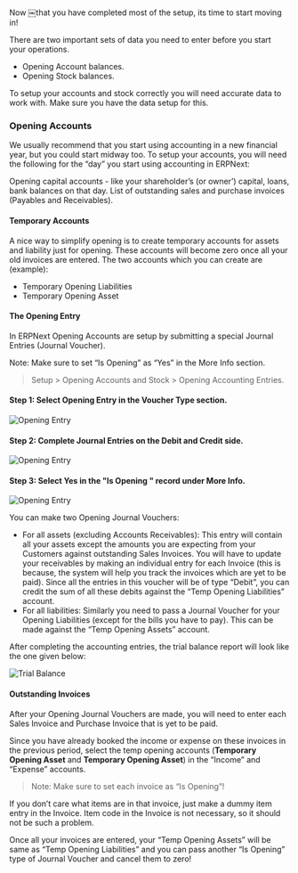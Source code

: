 Now ￼that you have completed most of the setup, its time to start moving in!

There are two important sets of data you need to enter before you start your
operations.

  * Opening Account balances.
  * Opening Stock balances.

To setup your accounts and stock correctly you will need accurate data to work
with. Make sure you have the data setup for this.

### Opening Accounts

We usually recommend that you start using accounting in a new financial year,
but you could start midway too. To setup your accounts, you will need the
following for the “day” you start using accounting in ERPNext:

Opening capital accounts - like your shareholder’s (or owner’) capital, loans,
bank balances on that day. List of outstanding sales and purchase invoices
(Payables and Receivables).

#### Temporary Accounts

A nice way to simplify opening is to create temporary accounts for assets and
liability just for opening. These accounts will become zero once all your old
invoices are entered. The two accounts which you can create are (example):

  * Temporary Opening Liabilities
  * Temporary Opening Asset

#### The Opening Entry

In ERPNext Opening Accounts are setup by submitting a special Journal Entries
(Journal Voucher).

Note: Make sure to set “Is Opening” as “Yes” in the More Info section.

> Setup > Opening Accounts and Stock > Opening Accounting Entries.

#### Step 1: Select Opening Entry in the Voucher Type section.

![Opening Entry](assets/frappe_io/images/erpnext/opening-entry.png)



#### Step 2: Complete Journal Entries on the Debit and Credit side.

![Opening Entry](assets/frappe_io/images/erpnext/opening-entry-1.png)



#### Step 3: Select Yes in the "Is Opening " record under More Info.

![Opening Entry](assets/frappe_io/images/erpnext/opening-entry-2.png)

You can make two Opening Journal Vouchers:

  * For all assets (excluding Accounts Receivables): This entry will contain all your assets except the amounts you are expecting from your Customers against outstanding Sales Invoices. You will have to update your receivables by making an individual entry for each Invoice (this is because, the system will help you track the invoices which are yet to be paid). Since all the entries in this voucher will be of type “Debit”, you can credit the sum of all these debits against the “Temp Opening Liabilities” account.
  * For all liabilities: Similarly you need to pass a Journal Voucher for your Opening Liabilities (except for the bills you have to pay). This can be made against the “Temp Opening Assets” account.

After completing the accounting entries, the trial balance report will look
like the one given below:

![Trial Balance](assets/frappe_io/images/erpnext/trial-balance-1.png)

#### Outstanding Invoices

After your Opening Journal Vouchers are made, you will need to enter each
Sales Invoice and Purchase Invoice that is yet to be paid.

Since you have already booked the income or expense on these invoices in the
previous period, select the temp opening accounts (**Temporary Opening Asset** and **Temporary Opening Asset**) in the “Income” and
“Expense” accounts.

> Note: Make sure to set each invoice as “Is Opening”!

If you don’t care what items are in that invoice, just make a dummy item entry
in the Invoice. Item code in the Invoice is not necessary, so it should not be
such a problem.

Once all your invoices are entered, your “Temp Opening Assets” will be same as
“Temp Opening Liabilities” and you can pass another “Is Opening” type of
Journal Voucher and cancel them to zero!

